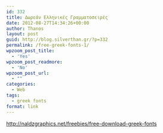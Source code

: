 ```yaml
---
id: 332
title: Δωρεάν Ελληνικές Γραμματοσειρές
date: 2012-08-27T14:34:26+00:00
author: Thanos
layout: post
guid: http://blog.silverthan.gr/?p=332
permalink: /free-greek-fonts-1/
wpzoom_post_title:
  - 'Yes'
wpzoom_post_readmore:
  - 'No'
wpzoom_post_url:
  - ""
categories:
  - Web
tags:
  - greek fonts
format: link
---
```

<http://naldzgraphics.net/freebies/free-download-greek-fonts>